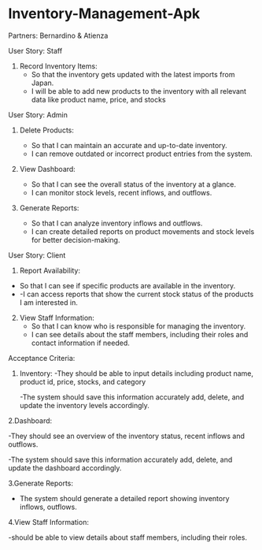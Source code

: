 # Inventory-Management-Apk
Partners:
Bernardino & Atienza

User Story: Staff
1. Record Inventory Items:
   - So that the inventory gets updated with the latest imports from Japan.
   - I will be able to add new products to the inventory with all relevant data like product name, price, and stocks

 User Story: Admin
1. Delete Products:
   - So that I can maintain an accurate and up-to-date inventory.
   - I can remove outdated or incorrect product entries from the system.

2. View Dashboard:
   - So that I can see the overall status of the inventory at a glance.
   - I can monitor stock levels, recent inflows, and outflows.

3. Generate Reports:
   - So that I can analyze inventory inflows and outflows.
   - I can create detailed reports on product movements and stock levels for better decision-making.

User Story: Client
1.  Report Availability:
   - So that I can see if specific products are available in the inventory.
   - -I can access reports that show the current stock status of the products I am interested in.

2. View Staff Information:
   - So that I can know who is responsible for managing the inventory.
   - I can see details about the staff members, including their roles and contact information if needed.
  
Acceptance Criteria:

1. Inventory:
   -They should be able to input details including product name, product id, price, stocks, and category
   
   -The system should save this information accurately add, delete, and update the inventory levels accordingly.
   
2.Dashboard:

-They should see an overview of the inventory status, recent inflows and outflows.

-The system should save this information accurately add, delete, and update the dashboard accordingly.

3.Generate Reports:

- The system should generate a detailed report showing inventory inflows, outflows.
  
4.View Staff Information:

 -should be able to view details about staff members, including their roles.
 




  

   
